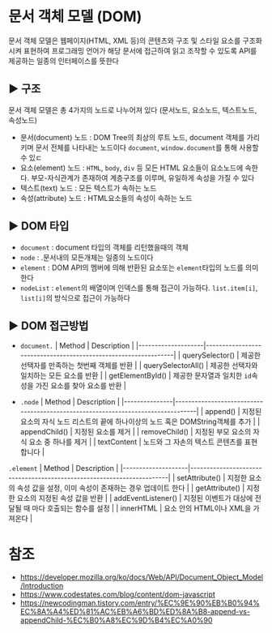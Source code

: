# 문서 객체 모델 (DOM)

문서 객체 모델은 웹페이지(HTML, XML 등)의 콘텐츠와 구조 및 스타일 요소를 구조화 시켜 표현하여 프로그래밍 언어가 해당 문서에 접근하여 읽고 조작할 수 있도록 API를 제공하는 일종의 인터페이스를 뜻한다<br/>

## ▶ 구조

문서 객체 모델은 총 4가지의 노드로 나누어져 있다 (문서노드, 요소노드, 텍스트노드, 속성노드)

* 문서(document) 노드 : DOM Tree의 최상의 루트 노드, document 객체를 가리키며 문서 전체를 나타내는 노드이다 `document`, `window.document`를 통해 사용할 수 있ㄷ 
* 요소(element) 노드 : `HTML`, `body`, `div` 등 모든 HTML 요소들이 요소노드에 속한다. 부모-자식관계가 존재하여 계층구조를 이루며, 유일하게 속성을 가질 수 있다
* 텍스트(text) 노드 : 모든 텍스트가 속하는 노드
* 속성(attribute) 노드 : HTML요소들의 속성이 속하는 노드

## ▶ DOM 타입

* `document` : document 타입의 객체를 리턴했을때의 객체
*  `node` : .문서내의 모든개체는 일종의 노드이다
* `element` : DOM API의 멤버에 의해 반환된 요소또는 `element`타입의 노드를 의미한다
* `nodeList` : `element`의 배열이며 인덱스를 통해 접근이 가능하다. `list.item[i]`, `list[i]`의 방식으로 접근이 가능하다

## ▶ DOM 접근방법

* `document.`
| Method             | Description                                                    |
|--------------------|----------------------------------------------------------------|
| querySelector()    | 제공한 선택자를 만족하는 첫번째 객체를 반환                    |
| querySelectorAll() | 제공한 선택자와 일치하는 모든 요소를 반환                      |
| getElementById()   | 제공한 문자열과 일치한 `id`속성을 가진 요소를 찾아 요소를 반환 |

* `.node`
| Method        | Description                                                                     |
|---------------|---------------------------------------------------------------------------------|
| append()      | 지정된 요소의 자식 노드 리스트의 끝에 하나이상의 노드 혹은 DOMString객체를 추가 |
| appendChild() | 지정된 요소를 제거                                                              |
| removeChild() | 지정된 부모 요소의 자식 요소 중 하나를 제거                                     |
| textContent   | 노드와 그 자손의 텍스트 콘텐츠를 표현합니다                                     | 

`.element`
| Method             | Description                                                           |
|--------------------|-----------------------------------------------------------------------|
| setAttribute()     | 지정한 요소의 속성 값을 설정, 이미 속성이 존재하는 경우 업데이트 한다 |
| getAttribute()     | 지정한 요소의 지정된 속성 값을 반환                                   |
| addEventListener() | 지정된 이벤트가 대상에 전달될 때 마다 호출되는 함수를 설정            |
| innerHTML          | 요소 안의 HTML이나 XML을 가져온다                                     |

# 참조

* https://developer.mozilla.org/ko/docs/Web/API/Document_Object_Model/Introduction
* https://www.codestates.com/blog/content/dom-javascript
* https://newcodingman.tistory.com/entry/%EC%9E%90%EB%B0%94%EC%8A%A4%ED%81%AC%EB%A6%BD%ED%8A%B8-append-vs-appendChild-%EC%B0%A8%EC%9D%B4%EC%A0%90
